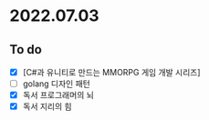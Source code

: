 # 2022.07.03

## To do

- [x] [C#과 유니티로 만드는 MMORPG 게임 개발 시리즈]
- [ ] golang 디자인 패턴
- [x] 독서 프로그래머의 뇌
- [x] 독서 지리의 힘
